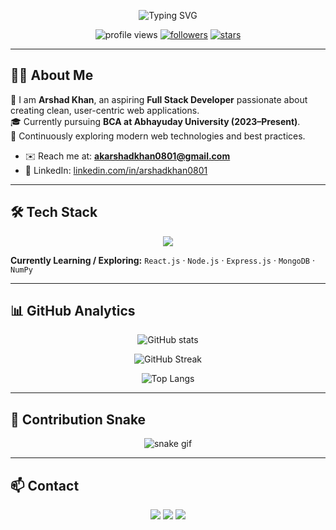<!-- Profile README for Arshad Khan (@Codeoi01) -->

<!-- Typing Header -->
<p align="center">
  <img src="https://readme-typing-svg.herokuapp.com?size=28&duration=3500&pause=700&center=true&vCenter=true&width=700&lines=Hi+%F0%9F%91%8B+I'm+Arshad+Khan;Aspiring+Full+Stack+Developer;Code+%7C+Create+%7C+Innovate;Learning+by+Building+%F0%9F%9A%80" alt="Typing SVG" />
</p>

<!-- Badges -->
<p align="center">
  <img src="https://komarev.com/ghpvc/?username=Codeoi01&style=for-the-badge&color=blueviolet&label=PROFILE+VIEWS" alt="profile views" />
  <a href="https://github.com/Codeoi01?tab=followers"><img src="https://img.shields.io/github/followers/Codeoi01?style=for-the-badge&logo=github" alt="followers" /></a>
  <a href="https://github.com/Codeoi01"><img src="https://img.shields.io/github/stars/Codeoi01?affiliations=OWNER%2CCOLLABORATOR&style=for-the-badge&logo=github&color=yellow" alt="stars" /></a>
</p>

---

## 👨‍💻 About Me
🚀 I am **Arshad Khan**, an aspiring **Full Stack Developer** passionate about creating clean, user-centric web applications.  
🎓 Currently pursuing **BCA at Abhayuday University (2023–Present)**.  
🌱 Continuously exploring modern web technologies and best practices.  

- ✉️ Reach me at: **akarshadkhan0801@gmail.com**  
- 🔗 LinkedIn: [linkedin.com/in/arshadkhan0801](https://www.linkedin.com/in/arshadkhan0801)  

---

## 🛠️ Tech Stack
<p align="center">
  <img src="https://skillicons.dev/icons?i=html,css,js,python,mysql,tailwind,git,github" />
</p>

**Currently Learning / Exploring:** `React.js` · `Node.js` · `Express.js` · `MongoDB` · `NumPy`

---

## 📊 GitHub Analytics
<p align="center">
  <img src="https://github-readme-stats.vercel.app/api?username=Codeoi01&show_icons=true&theme=tokyonight&count_private=true" alt="GitHub stats" />
</p>
<p align="center">
  <img src="https://github-readme-streak-stats.herokuapp.com?user=Codeoi01&theme=tokyonight" alt="GitHub Streak" />
</p>
<p align="center">
  <img src="https://github-readme-stats.vercel.app/api/top-langs/?username=Codeoi01&layout=compact&theme=tokyonight" alt="Top Langs" />
</p>

---

## 🐍 Contribution Snake
<p align="center">
  <img src="https://github.com/Codeoi01/Codeoi01/blob/output/snake.svg" alt="snake gif" />
</p>

---

## 📫 Contact
<p align="center">
  <a href="mailto:akarshadkhan0801@gmail.com"><img src="https://img.shields.io/badge/Email-D14836?style=for-the-badge&logo=gmail&logoColor=white" /></a>
  <a href="https://www.linkedin.com/in/arshadkhan0801"><img src="https://img.shields.io/badge/LinkedIn-0077B5?style=for-the-badge&logo=linkedin&logoColor=white" /></a>
  <a href="https://github.com/Codeoi01"><img src="https://img.shields.io/badge/GitHub-100000?style=for-the-badge&logo=github&logoColor=white" /></a>
</p>
